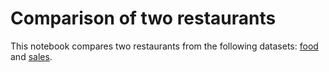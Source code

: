 # Comparison of two restaurants
This notebook compares two restaurants from the following datasets: [food](PRODUCT_LIST.CSV) and [sales](SALE_LIST.csv).
